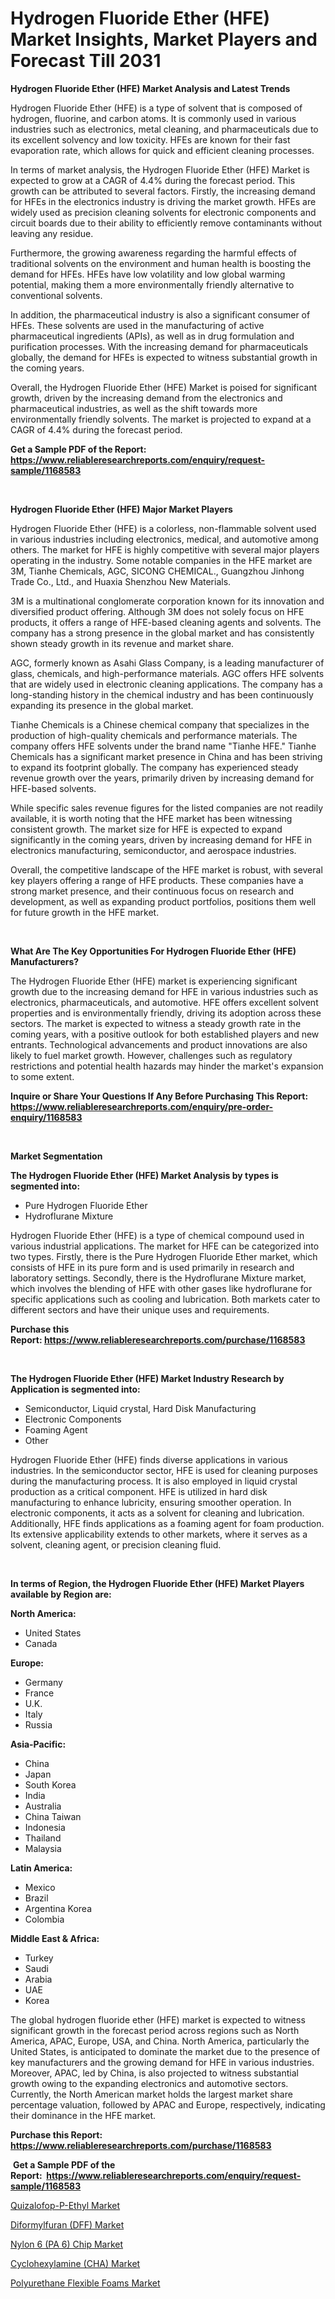 <p><h1>Hydrogen Fluoride Ether (HFE) Market Insights, Market Players and Forecast Till 2031</h1></p><p><strong>Hydrogen Fluoride Ether (HFE) Market Analysis and Latest Trends</strong></p>
<p><p>Hydrogen Fluoride Ether (HFE) is a type of solvent that is composed of hydrogen, fluorine, and carbon atoms. It is commonly used in various industries such as electronics, metal cleaning, and pharmaceuticals due to its excellent solvency and low toxicity. HFEs are known for their fast evaporation rate, which allows for quick and efficient cleaning processes.</p><p>In terms of market analysis, the Hydrogen Fluoride Ether (HFE) Market is expected to grow at a CAGR of 4.4% during the forecast period. This growth can be attributed to several factors. Firstly, the increasing demand for HFEs in the electronics industry is driving the market growth. HFEs are widely used as precision cleaning solvents for electronic components and circuit boards due to their ability to efficiently remove contaminants without leaving any residue.</p><p>Furthermore, the growing awareness regarding the harmful effects of traditional solvents on the environment and human health is boosting the demand for HFEs. HFEs have low volatility and low global warming potential, making them a more environmentally friendly alternative to conventional solvents.</p><p>In addition, the pharmaceutical industry is also a significant consumer of HFEs. These solvents are used in the manufacturing of active pharmaceutical ingredients (APIs), as well as in drug formulation and purification processes. With the increasing demand for pharmaceuticals globally, the demand for HFEs is expected to witness substantial growth in the coming years.</p><p>Overall, the Hydrogen Fluoride Ether (HFE) Market is poised for significant growth, driven by the increasing demand from the electronics and pharmaceutical industries, as well as the shift towards more environmentally friendly solvents. The market is projected to expand at a CAGR of 4.4% during the forecast period.</p></p>
<p><strong>Get a Sample PDF of the Report:&nbsp; <a href="https://www.reliableresearchreports.com/enquiry/request-sample/1168583">https://www.reliableresearchreports.com/enquiry/request-sample/1168583</a></strong></p>
<p>&nbsp;</p>
<p><strong>Hydrogen Fluoride Ether (HFE) Major Market Players</strong></p>
<p><p>Hydrogen Fluoride Ether (HFE) is a colorless, non-flammable solvent used in various industries including electronics, medical, and automotive among others. The market for HFE is highly competitive with several major players operating in the industry. Some notable companies in the HFE market are 3M, Tianhe Chemicals, AGC, SICONG CHEMICAL., Guangzhou Jinhong Trade Co., Ltd., and Huaxia Shenzhou New Materials.</p><p>3M is a multinational conglomerate corporation known for its innovation and diversified product offering. Although 3M does not solely focus on HFE products, it offers a range of HFE-based cleaning agents and solvents. The company has a strong presence in the global market and has consistently shown steady growth in its revenue and market share.</p><p>AGC, formerly known as Asahi Glass Company, is a leading manufacturer of glass, chemicals, and high-performance materials. AGC offers HFE solvents that are widely used in electronic cleaning applications. The company has a long-standing history in the chemical industry and has been continuously expanding its presence in the global market.</p><p>Tianhe Chemicals is a Chinese chemical company that specializes in the production of high-quality chemicals and performance materials. The company offers HFE solvents under the brand name "Tianhe HFE." Tianhe Chemicals has a significant market presence in China and has been striving to expand its footprint globally. The company has experienced steady revenue growth over the years, primarily driven by increasing demand for HFE-based solvents.</p><p>While specific sales revenue figures for the listed companies are not readily available, it is worth noting that the HFE market has been witnessing consistent growth. The market size for HFE is expected to expand significantly in the coming years, driven by increasing demand for HFE in electronics manufacturing, semiconductor, and aerospace industries.</p><p>Overall, the competitive landscape of the HFE market is robust, with several key players offering a range of HFE products. These companies have a strong market presence, and their continuous focus on research and development, as well as expanding product portfolios, positions them well for future growth in the HFE market.</p></p>
<p>&nbsp;</p>
<p><strong>What Are The Key Opportunities For Hydrogen Fluoride Ether (HFE) Manufacturers?</strong></p>
<p><p>The Hydrogen Fluoride Ether (HFE) market is experiencing significant growth due to the increasing demand for HFE in various industries such as electronics, pharmaceuticals, and automotive. HFE offers excellent solvent properties and is environmentally friendly, driving its adoption across these sectors. The market is expected to witness a steady growth rate in the coming years, with a positive outlook for both established players and new entrants. Technological advancements and product innovations are also likely to fuel market growth. However, challenges such as regulatory restrictions and potential health hazards may hinder the market's expansion to some extent.</p></p>
<p><strong>Inquire or Share Your Questions If Any Before Purchasing This Report: <a href="https://www.reliableresearchreports.com/enquiry/pre-order-enquiry/1168583">https://www.reliableresearchreports.com/enquiry/pre-order-enquiry/1168583</a></strong></p>
<p>&nbsp;</p>
<p><strong>Market Segmentation</strong></p>
<p><strong>The Hydrogen Fluoride Ether (HFE) Market Analysis by types is segmented into:</strong></p>
<p><ul><li>Pure Hydrogen Fluoride Ether</li><li>Hydroflurane Mixture</li></ul></p>
<p><p>Hydrogen Fluoride Ether (HFE) is a type of chemical compound used in various industrial applications. The market for HFE can be categorized into two types. Firstly, there is the Pure Hydrogen Fluoride Ether market, which consists of HFE in its pure form and is used primarily in research and laboratory settings. Secondly, there is the Hydroflurane Mixture market, which involves the blending of HFE with other gases like hydroflurane for specific applications such as cooling and lubrication. Both markets cater to different sectors and have their unique uses and requirements.</p></p>
<p><strong>Purchase this Report:&nbsp;<a href="https://www.reliableresearchreports.com/purchase/1168583">https://www.reliableresearchreports.com/purchase/1168583</a></strong></p>
<p>&nbsp;</p>
<p><strong>The Hydrogen Fluoride Ether (HFE) Market Industry Research by Application is segmented into:</strong></p>
<p><ul><li>Semiconductor, Liquid crystal, Hard Disk Manufacturing</li><li>Electronic Components</li><li>Foaming Agent</li><li>Other</li></ul></p>
<p><p>Hydrogen Fluoride Ether (HFE) finds diverse applications in various industries. In the semiconductor sector, HFE is used for cleaning purposes during the manufacturing process. It is also employed in liquid crystal production as a critical component. HFE is utilized in hard disk manufacturing to enhance lubricity, ensuring smoother operation. In electronic components, it acts as a solvent for cleaning and lubrication. Additionally, HFE finds applications as a foaming agent for foam production. Its extensive applicability extends to other markets, where it serves as a solvent, cleaning agent, or precision cleaning fluid.</p></p>
<p>&nbsp;</p>
<p><strong>In terms of Region, the Hydrogen Fluoride Ether (HFE) Market Players available by Region are:</strong></p>
<p>
    <p> <strong> North America: </strong>
        <ul>
            <li>United States</li>
            <li>Canada</li>
        </ul>
        </p> 
    <p> <strong> Europe: </strong>
        <ul>
            <li>Germany</li>
            <li>France</li>
            <li>U.K.</li>
            <li>Italy</li>
            <li>Russia</li>
        </ul>
        </p> 
    <p> <strong> Asia-Pacific: </strong>
        <ul>
            <li>China</li>
            <li>Japan</li>
            <li>South Korea</li>
            <li>India</li>
            <li>Australia</li>
            <li>China Taiwan</li>
            <li>Indonesia</li>
            <li>Thailand</li>
            <li>Malaysia</li>
        </ul>
        </p> 
    <p> <strong> Latin America: </strong>
        <ul>
            <li>Mexico</li>
            <li>Brazil</li>
            <li>Argentina Korea</li>
            <li>Colombia</li>
        </ul>
        </p> 
    <p> <strong> Middle East & Africa: </strong>
        <ul>
            <li>Turkey</li>
            <li>Saudi</li>
            <li>Arabia</li>
            <li>UAE</li>
            <li>Korea</li>
        </ul>
    </p>
    </p>
<p><p>The global hydrogen fluoride ether (HFE) market is expected to witness significant growth in the forecast period across regions such as North America, APAC, Europe, USA, and China. North America, particularly the United States, is anticipated to dominate the market due to the presence of key manufacturers and the growing demand for HFE in various industries. Moreover, APAC, led by China, is also projected to witness substantial growth owing to the expanding electronics and automotive sectors. Currently, the North American market holds the largest market share percentage valuation, followed by APAC and Europe, respectively, indicating their dominance in the HFE market.</p></p>
<p><strong>Purchase this Report: <a href="https://www.reliableresearchreports.com/purchase/1168583">https://www.reliableresearchreports.com/purchase/1168583</a></strong></p>
<p>&nbsp;<strong>Get a Sample PDF of the Report:&nbsp;&nbsp;<a href="https://www.reliableresearchreports.com/enquiry/request-sample/1168583">https://www.reliableresearchreports.com/enquiry/request-sample/1168583</a></strong></p>
<p><strong></strong></p>
<p><p><a href="https://issuu.com/reportprime-2/docs/quizalofop-p-ethyl-market-size-2030.pptx">Quizalofop-P-Ethyl Market</a></p><p><a href="https://github.com/WillieWoodard/Market-Research-Report-List-2/blob/main/diformylfuran-dff-market.md">Diformylfuran (DFF) Market</a></p><p><a href="https://github.com/ChiragRp1/Market-Research-Report-List-2/blob/main/nylon-6-pa-6-chip-market.md">Nylon 6 (PA 6) Chip Market</a></p><p><a href="https://github.com/BryceTownsendr/Market-Research-Report-List-2/blob/main/cyclohexylamine-cha-market.md">Cyclohexylamine (CHA) Market</a></p><p><a href="https://issuu.com/reportprime-2/docs/polyurethane-flexible-foams-market-size-2030.pptx">Polyurethane Flexible Foams Market</a></p></p>